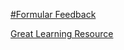 
[#Formular Feedback](http://goo.gl/forms/V6DnHxFOZa)

[Great Learning
Resource](http://algoviz.org/OpenDSA/Books/CS3114/html/#)

